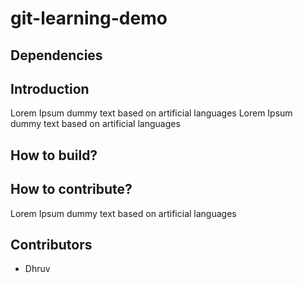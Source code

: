 # git-learning-demo

## Dependencies

## Introduction

Lorem Ipsum dummy text based on artificial languages
Lorem Ipsum dummy text based on artificial languages

## How to build?

## How to contribute?

Lorem Ipsum dummy text based on artificial languages

## Contributors
- Dhruv